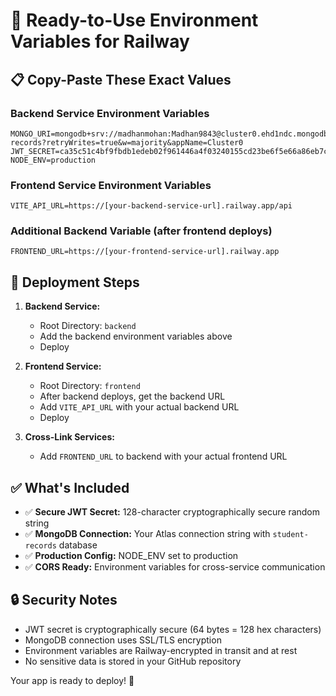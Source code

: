 # 🔐 Ready-to-Use Environment Variables for Railway

## 📋 Copy-Paste These Exact Values

### Backend Service Environment Variables
```
MONGO_URI=mongodb+srv://madhanmohan:Madhan9843@cluster0.ehd1ndc.mongodb.net/student-records?retryWrites=true&w=majority&appName=Cluster0
JWT_SECRET=ca35c51c4bf9fbdb1edeb02f961446a4f03240155cd23be6f5e66a86eb7cbc4618e5bdf3b44d77b67039bb2a9c38e6329e8253fd914d79dc1177124919081851
NODE_ENV=production
```

### Frontend Service Environment Variables
```
VITE_API_URL=https://[your-backend-service-url].railway.app/api
```

### Additional Backend Variable (after frontend deploys)
```
FRONTEND_URL=https://[your-frontend-service-url].railway.app
```

## 🚀 Deployment Steps

1. **Backend Service:**
   - Root Directory: `backend`
   - Add the backend environment variables above
   - Deploy

2. **Frontend Service:**
   - Root Directory: `frontend`
   - After backend deploys, get the backend URL
   - Add `VITE_API_URL` with your actual backend URL
   - Deploy

3. **Cross-Link Services:**
   - Add `FRONTEND_URL` to backend with your actual frontend URL

## ✅ What's Included

- ✅ **Secure JWT Secret:** 128-character cryptographically secure random string
- ✅ **MongoDB Connection:** Your Atlas connection string with `student-records` database
- ✅ **Production Config:** NODE_ENV set to production
- ✅ **CORS Ready:** Environment variables for cross-service communication

## 🔒 Security Notes

- JWT secret is cryptographically secure (64 bytes = 128 hex characters)
- MongoDB connection uses SSL/TLS encryption
- Environment variables are Railway-encrypted in transit and at rest
- No sensitive data is stored in your GitHub repository

Your app is ready to deploy! 🎉
